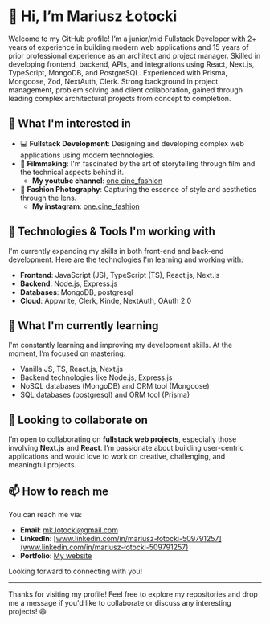 # 👋 Hi, I’m Mariusz Łotocki

Welcome to my GitHub profile! I’m a junior/mid Fullstack Developer with 2+ years of experience in building modern web applications and 15 years of prior professional experience as an architect and project manager. Skilled in developing frontend, backend, APIs, and integrations using React, Next.js, TypeScript, MongoDB, and PostgreSQL. Experienced with Prisma, Mongoose, Zod, NextAuth, Clerk. 
Strong background in project management, problem solving and client collaboration, gained through leading complex architectural projects from concept to completion.

## 👀 What I'm interested in

- 💻 **Fullstack Development**: Designing and developing complex web applications using modern technologies.
- 🎥 **Filmmaking**: I'm fascinated by the art of storytelling through film and the technical aspects behind it.
  - **My youtube channel**: [one cine_fashion](https://www.youtube.com/@onecine_fashion4805/featured)
- 🎥 **Fashion Photography**: Capturing the essence of style and aesthetics through the lens.
  - **My instagram**: [one.cine_fashion](https://www.instagram.com/one.cine_fashion/)

## 🚀 Technologies & Tools I'm working with

I'm currently expanding my skills in both front-end and back-end development. Here are the technologies I'm learning and working with:

- **Frontend**: JavaScript (JS), TypeScript (TS), React.js, Next.js
- **Backend**: Node.js, Express.js
- **Databases**: MongoDB, postgresql
- **Cloud**: Appwrite, Clerk, Kinde, NextAuth, OAuth 2.0

## 🌱 What I'm currently learning

I'm constantly learning and improving my development skills. At the moment, I’m focused on mastering:

- Vanilla JS, TS, React.js, Next.js
- Backend technologies like Node.js, Express.js
- NoSQL databases (MongoDB) and ORM tool (Mongoose)
- SQL databases (postgresql) and ORM tool (Prisma)

## 💼 Looking to collaborate on

I’m open to collaborating on **fullstack web projects**, especially those involving **Next.js** and **React**. I’m passionate about building user-centric applications and would love to work on creative, challenging, and meaningful projects.

## 📫 How to reach me

You can reach me via:

- **Email**: [mk.lotocki@gmail.com](mailto:mk.lotocki@gmail.com)
- **LinkedIn**: [www.linkedin.com/in/mariusz-łotocki-509791257](www.linkedin.com/in/mariusz-łotocki-509791257)
- **Portfolio**: [My website](https://myWeb.com)

Looking forward to connecting with you!

---

Thanks for visiting my profile! Feel free to explore my repositories and drop me a message if you'd like to collaborate or discuss any interesting projects! 😄


<!---
MarioLuigie/MarioLuigie is a ✨ special ✨ repository because its `README.md` (this file) appears on your GitHub profile.
You can click the Preview link to take a look at your changes.
--->
